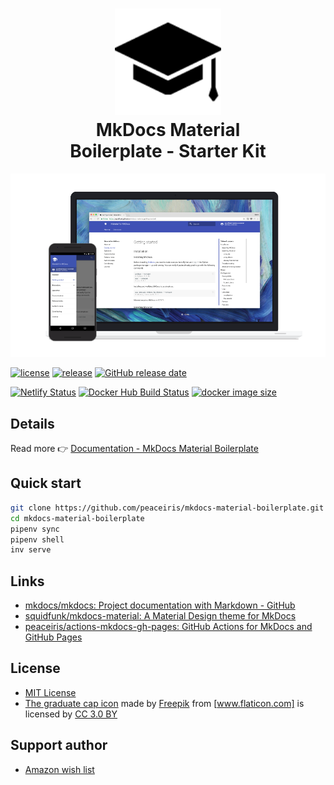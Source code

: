 <h1 align="center">
<img src="https://raw.githubusercontent.com/peaceiris/mkdocs-material-boilerplate/master/docs/images/graduate-cap.png" alt="MkDocs icon" width="170">
<br>MkDocs Material<br>Boilerplate - Starter Kit
</h1>

![material.png](https://raw.githubusercontent.com/peaceiris/mkdocs-material-boilerplate/master/docs/images/material.png)



[![license](https://img.shields.io/github/license/peaceiris/mkdocs-material-boilerplate.svg)](https://github.com/peaceiris/mkdocs-material-boilerplate/blob/master/LICENSE)
[![release](https://img.shields.io/github/release/peaceiris/mkdocs-material-boilerplate.svg)](https://github.com/peaceiris/mkdocs-material-boilerplate/releases/latest)
[![GitHub release date](https://img.shields.io/github/release-date/peaceiris/mkdocs-material-boilerplate.svg)](https://github.com/peaceiris/mkdocs-material-boilerplate/releases)

[![Netlify Status](https://api.netlify.com/api/v1/badges/9c95ccf4-5c1e-447b-8025-dd0b6f8764a5/deploy-status)](https://app.netlify.com/sites/mkdocs-material/deploys)
[![Docker Hub Build Status](https://img.shields.io/docker/cloud/build/peaceiris/mkdocs-material.svg)](https://hub.docker.com/r/peaceiris/mkdocs-material)
[![docker image size](https://images.microbadger.com/badges/image/peaceiris/mkdocs-material.svg)](https://microbadger.com/images/peaceiris/mkdocs-material)

<!-- https://shields.io/ -->
<!-- https://microbadger.com/ -->



## Details

Read more 👉 [Documentation - MkDocs Material Boilerplate]

[Documentation - MkDocs Material Boilerplate]: https://peaceiris.github.io/mkdocs-material-boilerplate/



## Quick start

```sh
git clone https://github.com/peaceiris/mkdocs-material-boilerplate.git
cd mkdocs-material-boilerplate
pipenv sync
pipenv shell
inv serve
```



## Links

- [mkdocs/mkdocs: Project documentation with Markdown - GitHub]
- [squidfunk/mkdocs-material: A Material Design theme for MkDocs]
- [peaceiris/actions-mkdocs-gh-pages: GitHub Actions for MkDocs and GitHub Pages]

[mkdocs/mkdocs: Project documentation with Markdown - GitHub]: https://github.com/mkdocs/mkdocs/
[squidfunk/mkdocs-material: A Material Design theme for MkDocs]: https://github.com/squidfunk/mkdocs-material
[peaceiris/actions-mkdocs-gh-pages: GitHub Actions for MkDocs and GitHub Pages]: https://github.com/peaceiris/actions-mkdocs-gh-pages



## License

- [MIT License]
- [The graduate cap icon] made by [Freepik] from [www.flaticon.com] is licensed by [CC 3.0 BY]

[MIT License]: https://github.com/peaceiris/mkdocs-material-boilerplate/blob/master/LICENSE
[The graduate cap icon]: https://www.flaticon.com/free-icon/graduate-cap_62627
[Freepik]: https://www.freepik.com/
[www.flaticon.com]: https://www.flaticon.com/
[CC 3.0 BY]: http://creativecommons.org/licenses/by/3.0/



## Support author

- [Amazon wish list](http://amzn.asia/ilWK0Yj)
